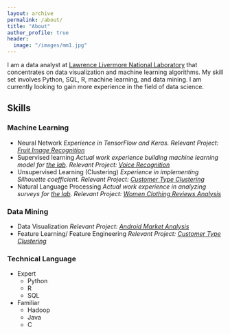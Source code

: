 ```yaml
---
layout: archive
permalink: /about/
title: "About"
author_profile: true
header:
  image: "/images/mm1.jpg"
---
```


I am a data analyst at [Lawrence Livermore National Laboratory](https://en.wikipedia.org/wiki/Lawrence_Livermore_National_Laboratory) that concentrates on data visualization and machine learning algorithms. My skill set involves Python, SQL, R, machine learning, and data mining. I am currently looking to gain more experience in the field of data science.

## Skills

### Machine Learning

 * Neural Network
  *Experience in TensorFlow and Keras. Relevant Project: [Fruit Image Recognition](/fruit_image_recognition/)*
 * Supervised learning
  *Actual work experience building machine learning model for [the lab](https://en.wikipedia.org/wiki/Lawrence_Livermore_National_Laboratory). Relevant Project: [Voice Recognition](/Voice_recognition/)*
 * Unsupervised Learning (Clustering)
  *Experience in implementing Silhouette coefficient. Relevant Project: [Customer Type Clustering](/Customer_Type_Clustering/)*
 * Natural Language Processing
  *Actual work experience in analyzing surveys for [the lab](https://en.wikipedia.org/wiki/Lawrence_Livermore_National_Laboratory). Relevant Project: [Women Clothing Reviews Analysis](/Women_Clothing_Reviews/)*

### Data Mining
 * Data Visualization
  *Relevant Project: [Android Market Analysis](/Android_Market_Analysis/)*
 * Feature Learning/ Feature Engineering
  *Relevant Project: [Customer Type Clustering](/Customer_Type_Clustering/)*

### Technical Language

  * Expert
    - Python
    - R
    - SQL
  * Familiar
    - Hadoop
    - Java
    - C
